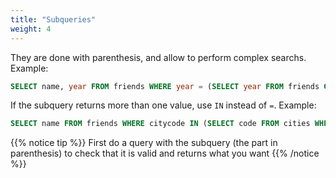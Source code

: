```yaml
---
title: "Subqueries"
weight: 4
---
```


They are done with parenthesis, and allow to perform complex searchs. Example:

```sql
SELECT name, year FROM friends WHERE year = (SELECT year FROM friends GROUP BY year ORDER BY count(*) DESC LIMIT 1);
```

If the subquery returns more than one value, use `IN` instead of `=`. Example:

```sql
SELECT name FROM friends WHERE citycode IN (SELECT code FROM cities WHERE name LIKE "C%");
```


{{% notice tip %}}
First do a query with the subquery (the part in parenthesis) to check that it is valid and returns what you want
{{% /notice %}}